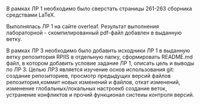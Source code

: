 В рамках ЛР 1 необходимо было сверстать страницы 261-263 сборника средствами LaTeX.

Выполнялась ЛР 1 на сайте overleaf. Результат выполнения лабораторной - скомпилированный pdf-файл добавлен в выданную ветку.

В рамках ЛР 3 необходимо было добавить исходники ЛР 1 в выданную ветку репозитория RPIIS в отдельную папку, сформировать README.md файл, в котором добавить условие задание ЛР 1, описать цель и выводы по ЛР 3. Целью ЛР3 является изучение основ использования git: создание репозиториев, просмотр предыдущих версий файлов репозитория,коммит новых изменений и файлов, откат изменений, изменение глобальных/локальных настроекб создание веток, устранение конфликтов и прочий функционал систеиы контроля версий.
